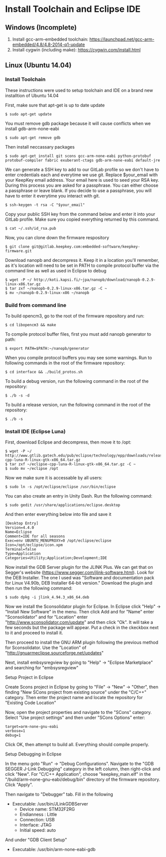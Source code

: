 # Install Toolchain and Eclipse IDE

## Windows (Incomplete)

1. Install gcc-arm-embedded toolchain: https://launchpad.net/gcc-arm-embedded/4.8/4.8-2014-q1-update
2. Install cygwin (including make): https://cygwin.com/install.html

## Linux (Ubuntu 14.04)

### Install Toolchain

These instructions were used to setup toolchain and IDE on a brand new installtion of Ubuntu 14.04

First, make sure that apt-get is up to date update

```
$ sudo apt-get update
```

You must remove gdb package because it will cause conflicts when we install gdb-arm-none-eabi

```
$ sudo apt-get remove gdb
```

Then install neccassary packages

```
$ sudo apt-get install git scons gcc-arm-none-eabi python-protobuf protobuf-compiler fabric exuberant-ctags gdb-arm-none-eabi default-jre
```

We can generate a SSH key to add to our GitLab profile so we don't have to enter credentials each and everytime we use git.  Replace $your_email with your KeepKey email address.  Your email here is used to seed your RSA key.  During this process you are asked for a passphrase.  You can either choose a passphrase or leave blank. If you decide to use a passphrase, you will have to enter it everytime you interact with git.

```
$ ssh-keygen -t rsa -C "$your_email"
```

Copy your public SSH key from the command below and enter it into your GitLab profile. Make sure you copied everything returned by this command.

```
$ cat ~/.ssh/id_rsa.pub
```

Now, you can clone down the firmware respository

```
$ git clone git@gitlab.keepkey.com:embedded-software/keepkey-firmware.git
```

Download nanopb and decompress it. Keep it in a location you'll remember, as it's location will need to be set in PATH to compile protocol buffer via the command line as well as used in Eclipse to debug

```
$ wget -P ~/ http://koti.kapsi.fi/~jpa/nanopb/download/nanopb-0.2.9-linux-x86.tar.gz
$ tar zxf ~/nanopb-0.2.9-linux-x86.tar.gz -C ~
$ mv ~/nanopb-0.2.9-linux-x86 ~/nanopb
```

### Build from command line

To build opencm3, go to the root of the firmware repository and run:

```
$ cd libopencm3 && make
```

To compile protocol buffer files, first you must add nanopb generator to path:

```
$ export PATH=$PATH:~/nanopb/generator
```

When you compile protocol buffers you may see some warnings.  Run to following commands in the root of the firmware repository:

```
$ cd interface && ./build_protos.sh
```

To build a debug version, run the following command in the root of the repository:

```
$ ./b -s -d
```

To build a release version, run the following command in the root of the repository:

```
$ ./b -s
```

### Install IDE (Eclipse Luna)

First, download Eclipse and decompress, then move it to /opt:

```
$ wget -P ~/ http://www.gtlib.gatech.edu/pub/eclipse/technology/epp/downloads/release/luna/R/eclipse-cpp-luna-R-linux-gtk-x86_64.tar.gz
$ tar zxf ~/eclipse-cpp-luna-R-linux-gtk-x86_64.tar.gz -C ~
$ sudo mv ~/eclipse /opt
```

Now we make sure it is accessable by all users:

```
$ sudo ln -s /opt/eclipse/eclipse /usr/bin/eclipse
```

You can also create an entry in Unity Dash.  Run the following command:

```
$ sudo gedit /usr/share/applications/eclipse.desktop
```

And then enter everything below into file and save it

```
[Desktop Entry]
Version=4.4.0
Name=Eclipse
Comment=IDE for all seasons
Exec=env UBUNTU_MENUPROXY=0 /opt/eclipse/eclipse
Icon=/opt/eclipse/icon.xpm
Terminal=false
Type=Application
Categories=Utility;Application;Development;IDE
```

Now install the GDB Server plugin for the JLINK Plus.  We can get that on Segger's website (https://www.segger.com/jlink-software.html).  Look for the DEB Installer.  The one I used was "Software and documentation pack for Linux V4.90b, DEB Installer 64-bit version."  Download the plugin and then run the following command:

```
$ sudo dpkg -i jlink_4.94.3_x86_64.deb
```

Now we install the Sconsolidator plugin for Eclipse. In Eclipse click "Help" -> "Install New Software" in the menu. Then click Add and for "Name" enter "Sconsolidator" and for "Location" enter "http://www.sconsolidator.com/update" and then click "Ok".  It will take a few seconds but the package will appear.  Put a check in the ckeckbox next to it and proceed to install it.

Then proceed to install the GNU ARM plugin following the previous method for Sconsolidator.  Use the "Location" of "http://gnuarmeclipse.sourceforge.net/updates"

Next, install embsysregview by going to "Help" -> "Eclipse Marketplace" and searching for "embsysregview"

Setup Project in Eclipse

Create Scons project in Eclipse by going to "File" -> "New" -> "Other", then finding "New SCons project from existing source" under the "C/C++" category.  Then enter the project name and locate the repository for "Existing Code Location"

Now, open the project properties and navigate to the "SCons" category. Select "Use project settings" and then under "SCons Options" enter:

```
target=arm-none-gnu-eabi
verbose=1
debug=1
```

Click OK, then attempt to build all.  Everything should compile properly.

Setup Debugging in Eclipse

In the menu goto "Run" -> "Debug Configurations".  Navigate to the "GDB SEGGER J-Link Debugging" category in the left column, then right-click and click "New". For "C/C++ Application", choose "keepkey_main.elf" in the "/build/arm-none-gnu-eabi/debug/bin" directory of the firmware repository. Click "Apply".

Then navigate to "Debugger" tab. Fill in the following

* Executable: /usr/bin/JLinkGDBServer
  * Device name: STM32F2RG
  * Endianness : Little
  * Connection: USB
  * Interface: JTAG
  * Initial speed: auto

And under "GDB Client Setup"

* Executable: /usr/bin/arm-none-eabi-gdb